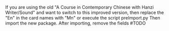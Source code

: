 If you are using the old "A Course in Contemporary Chinese with Hanzi Writer/Sound" and want to switch to this improved version, then replace the "En" in the card names with "Mn" or execute the script preImport.py
Then import the new package.
After importing, remove the fields #TODO
